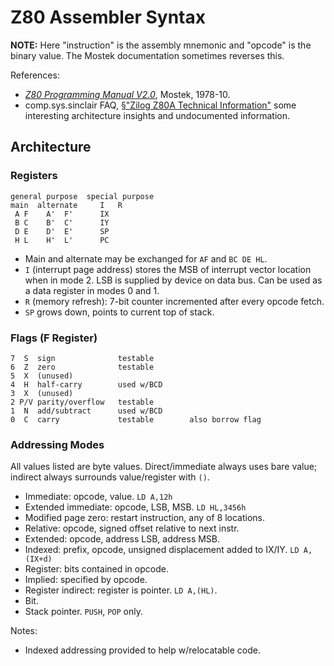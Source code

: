 Z80 Assembler Syntax
====================

__NOTE:__ Here "instruction" is the assembly mnemonic and "opcode" is the
binary value. The Mostek documentation sometimes reverses this.

References:
- [_Z80 Programming Manual V2.0_][pm20], Mostek, 1978-10.
- comp.sys.sinclair FAQ, [§"Zilog Z80A Technical Information"][cssfaq]
  some interesting architecture insights and undocumented information.

Architecture
------------

### Registers

    general purpose  special purpose
    main  alternate     I   R
     A F    A'  F'      IX
     B C    B'  C'      IY
     D E    D'  E'      SP
     H L    H'  L'      PC

- Main and alternate may be exchanged for `AF` and `BC DE HL`.
- `I` (interrupt page address) stores the MSB of interrupt vector location
  when in mode 2. LSB is supplied by device on data bus. Can be used as a
  data register in modes 0 and 1.
- `R` (memory refresh): 7-bit counter incremented after every opcode fetch.
- `SP` grows down, points to current top of stack.

### Flags (F Register)

    7  S  sign              testable
    6  Z  zero              testable
    5  X  (unused)
    4  H  half-carry        used w/BCD
    3  X  (unused)
    2 P/V parity/overflow   testable
    1  N  add/subtract      used w/BCD
    0  C  carry             testable        also borrow flag

### Addressing Modes

All values listed are byte values. Direct/immediate always uses bare value;
indirect always surrounds value/register with `()`.

- Immediate: opcode, value. `LD A,12h`
- Extended immediate: opcode, LSB, MSB. `LD HL,3456h`
- Modified page zero: restart instruction, any of 8 locations.
- Relative: opcode, signed offset relative to next instr.
- Extended: opcode, address LSB, address MSB.
- Indexed: prefix, opcode, unsigned displacement added to IX/IY. `LD A,(IX+d)`
- Register: bits contained in opcode.
- Implied: specified by opcode.
- Register indirect: register is pointer. `LD A,(HL)`.
- Bit.
- Stack pointer. `PUSH`, `POP` only.

Notes:
- Indexed addressing provided to help w/relocatable code.


<!-------------------------------------------------------------------->
[cssfaq]: https://worldofspectrum.org/faq/reference/z80reference.htm
[pm20]: https://archive.org/details/bitsavers_mostekz80MrammingManualV2.0Oct1978_8991034
